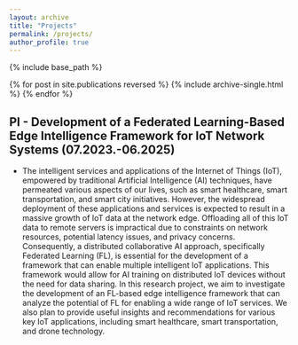 ```yaml
---
layout: archive
title: "Projects"
permalink: /projects/
author_profile: true
---
```


{% include base_path %}

{% for post in site.publications reversed %}
  {% include archive-single.html %}
{% endfor %}

## PI - Development of a Federated Learning-Based Edge Intelligence Framework for IoT Network Systems (07.2023.-06.2025)

* The intelligent services and applications of the Internet of Things (IoT), empowered by traditional Artificial Intelligence (AI) techniques, have permeated various aspects of our lives, such as smart healthcare, smart transportation, and smart city initiatives. However, the widespread deployment of these applications and services is expected to result in a massive growth of IoT data at the network edge. Offloading all of this IoT data to remote servers is impractical due to constraints on network resources, potential latency issues, and privacy concerns. Consequently, a distributed collaborative AI approach, specifically Federated Learning (FL), is essential for the development of a framework that can enable multiple intelligent IoT applications. This framework would allow for AI training on distributed IoT devices without the need for data sharing. In this research project, we aim to investigate the development of an FL-based edge intelligence framework that can analyze the potential of FL for enabling a wide range of IoT services. We also plan to provide useful insights and recommendations for various key IoT applications, including smart healthcare, smart transportation, and drone technology.



